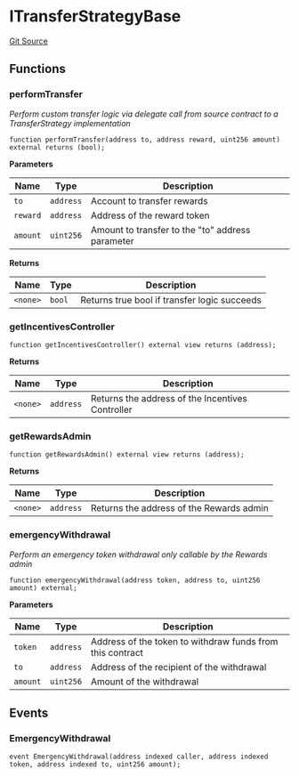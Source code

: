 # ITransferStrategyBase
[Git Source](https://github.com/Level-Money/contracts/blob/2607489a5c9f8e78f7e44db8057f41dc3a8c07c9/src/v1/interfaces/aave/ITransferStrategyBase.sol)


## Functions
### performTransfer

*Perform custom transfer logic via delegate call from source contract to a TransferStrategy implementation*


```solidity
function performTransfer(address to, address reward, uint256 amount) external returns (bool);
```
**Parameters**

|Name|Type|Description|
|----|----|-----------|
|`to`|`address`|Account to transfer rewards|
|`reward`|`address`|Address of the reward token|
|`amount`|`uint256`|Amount to transfer to the "to" address parameter|

**Returns**

|Name|Type|Description|
|----|----|-----------|
|`<none>`|`bool`|Returns true bool if transfer logic succeeds|


### getIncentivesController


```solidity
function getIncentivesController() external view returns (address);
```
**Returns**

|Name|Type|Description|
|----|----|-----------|
|`<none>`|`address`|Returns the address of the Incentives Controller|


### getRewardsAdmin


```solidity
function getRewardsAdmin() external view returns (address);
```
**Returns**

|Name|Type|Description|
|----|----|-----------|
|`<none>`|`address`|Returns the address of the Rewards admin|


### emergencyWithdrawal

*Perform an emergency token withdrawal only callable by the Rewards admin*


```solidity
function emergencyWithdrawal(address token, address to, uint256 amount) external;
```
**Parameters**

|Name|Type|Description|
|----|----|-----------|
|`token`|`address`|Address of the token to withdraw funds from this contract|
|`to`|`address`|Address of the recipient of the withdrawal|
|`amount`|`uint256`|Amount of the withdrawal|


## Events
### EmergencyWithdrawal

```solidity
event EmergencyWithdrawal(address indexed caller, address indexed token, address indexed to, uint256 amount);
```

